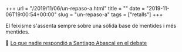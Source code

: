 +++
url = "/2019/11/06/un-repaso-a.html"
title = ""
date = "2019-11-06T19:00:54+00:00"
slug = "un-repaso-a"
tags = ["retalls"]
+++

El feixisme s'assenta sempre sobre una sòlida base de mentides i més mentides.

📎 [Lo que nadie respondió a Santiago Abascal en el debate](https://www.eldiario.es/escolar/nadie-respondio-Santiago-Abascal-debate_6_960364003.html)
